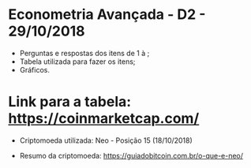 # Econometria Avançada - D2 - 29/10/2018
* Perguntas e respostas dos itens de 1 à ;
* Tabela utilizada para fazer os itens;
* Gráficos.

# Link para a tabela: https://coinmarketcap.com/
* Criptomoeda utilizada: Neo - Posição 15 (18/10/2018)

* Resumo da criptomoeda: https://guiadobitcoin.com.br/o-que-e-neo/
